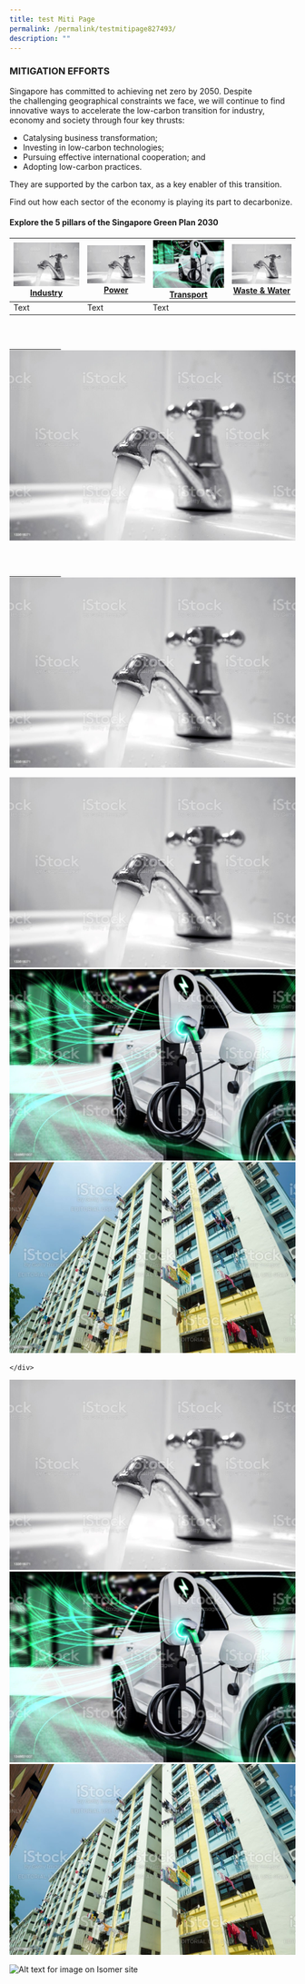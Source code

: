 ```yaml
---
title: test Miti Page
permalink: /permalink/testmitipage827493/
description: ""
---
```

### MITIGATION EFFORTS

Singapore has committed to achieving net zero by 2050. Despite the challenging geographical constraints we face, we will continue to find innovative ways to accelerate the low-carbon transition for industry, economy and society through four key thrusts:

*   Catalysing business transformation;
*   Investing in low-carbon technologies;
*   Pursuing effective international cooperation; and
*   Adopting low-carbon practices.

They are supported by the carbon tax, as a key enabler of this transition.

Find out how each sector of the economy is playing its 
part to decarbonize.

    
#### Explore the 5 pillars of the Singapore Green Plan 2030
    

| ![](/images/istockphoto-133616071-1024x1024.jpg) [Industry](https://www.nccs.gov.sg/singapores-climate-action/mitigation-efforts/)| ![](/images/istockphoto-133616071-1024x1024.jpg) [Power](https://www.nccs.gov.sg/singapores-climate-action/mitigation-efforts/)| ![](/images/istockphoto-1348631007-1024x1024.jpg) [Transport](https://www.nccs.gov.sg/singapores-climate-action/mitigation-efforts/) |![](/images/istockphoto-133616071-1024x1024.jpg) [Waste & Water](https://www.nccs.gov.sg/singapores-climate-action/mitigation-efforts/)|
| -------- | -------- | -------- |-------- |
| Text     | Text     | Text     |


<div class="tile-container">

            <a class="tile-item" href="/key-focus-areas/city-in-nature">

                        <img src="/images/istockphoto-133616071-1024x1024.jpg" alt="Industry"></a>

            <a class="tile-item" href="/key-focus-areas/energy-reset">

                        <img src="/images/istockphoto-133616071-1024x1024.jpg" alt="Power"></a>

</div>

<div class="tile-container">
	<a class="tile-item" href="/singapores-climate-action/mitigation-efforts/">
			<img src="/images/istockphoto-133616071-1024x1024.jpg" alt="Industry"></a>

<div class="tile-container">
	<a class="tile-item" href="/singapores-climate-action/energy-efficiency/">
		<img src="/images/istockphoto-1348631007-1024x1024.jpg" alt="Power"></a>

<div class="tile-container">
	<a class="tile-item" href="/singapores-climate-action/power-generation/">
		<img src="/images/istockphoto-471526987-1024x1024.jpg" alt="Transport"></a>

	</div>

<div class="tile-container">
	<a class="tile-item" href="/singapores-climate-action/mitigation-efforts/">
		<img src="/images/istockphoto-133616071-1024x1024.jpg" alt="Buildings"></a>
</div>

<div class="tile-container">
	<a class="tile-item" href="/singapores-climate-action/energy-efficiency/">
		<img src="/images/istockphoto-1348631007-1024x1024.jpg" alt="Household"></a>
</div>

<div class="tile-container">
	<a class="tile-item" href="/singapores-climate-action/power-generation/">
		<img src="/images/istockphoto-471526987-1024x1024.jpg" alt="Carbon Tax"></a>
</div>


![Alt text for image on Isomer site](/images/2022_Infographic_Charting_Singapore's_Net_Zero_Future.jpg)